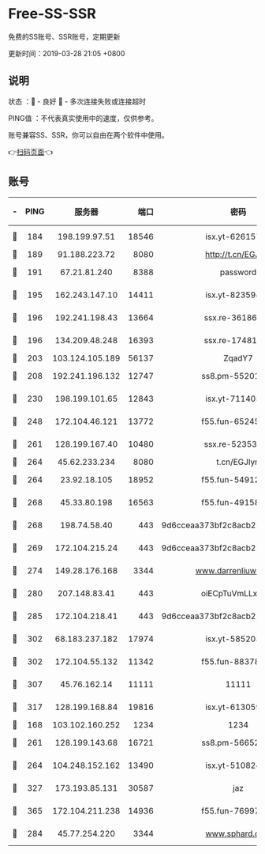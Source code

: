 # Free-SS-SSR

免费的SS账号、SSR账号，定期更新

更新时间：2019-03-28 21:05 +0800

## 说明

状态     ：🙂 - 良好 🙁 - 多次连接失败或连接超时

PING值   ：不代表真实使用中的速度，仅供参考。

账号兼容SS、SSR，你可以自由在两个软件中使用。

👉[扫码页面](https://liesauer.github.io/Free-SS-SSR/)👈

## 账号

|-|PING|服务器|端口|密码|加密方式|区域|
|:----:|:----:|:-----:|-----:|:----:|:----:|:----:|
|🙂|184|198.199.97.51|18546|isx.yt-62615759|aes-256-cfb|US|
|🙂|189|91.188.223.72|8080|http://t.cn/EGJIyrl|rc4-md5|RU|
|🙂|191|67.21.81.240|8388|password|aes-256-cfb|US|
|🙂|195|162.243.147.10|14411|isx.yt-82359453|aes-256-cfb|US|
|🙂|196|192.241.198.43|13664|ssx.re-36186556|aes-256-cfb|US|
|🙂|196|134.209.48.248|16393|ssx.re-17481925|aes-256-cfb|US|
|🙂|203|103.124.105.189|56137|ZqadY7|chacha20|US|
|🙂|208|192.241.196.132|12747|ss8.pm-55201194|aes-256-cfb|US|
|🙂|230|198.199.101.65|12843|isx.yt-71140516|aes-256-cfb|US|
|🙂|248|172.104.46.121|13772|f55.fun-65245413|aes-256-cfb|SG|
|🙂|261|128.199.167.40|10480|ssx.re-52353486|aes-256-cfb|SG|
|🙂|264|45.62.233.234|8080|t.cn/EGJIyrl|rc4-md5|CA|
|🙂|264|23.92.18.105|18952|f55.fun-54912159|aes-256-cfb|US|
|🙂|268|45.33.80.198|16563|f55.fun-49158417|aes-256-cfb|US|
|🙂|268|198.74.58.40|443|9d6cceaa373bf2c8acb22e60b6a58be6|aes-256-cfb|US|
|🙂|269|172.104.215.24|443|9d6cceaa373bf2c8acb22e60b6a58be6|aes-256-cfb|US|
|🙂|274|149.28.176.168|3344|www.darrenliuwei.com|aes-256-cfb|AU|
|🙂|280|207.148.83.41|443|oiECpTuVmLLxk4Ts|aes-256-cfb|AU|
|🙂|285|172.104.218.41|443|9d6cceaa373bf2c8acb22e60b6a58be6|aes-256-cfb|US|
|🙂|302|68.183.237.182|17974|isx.yt-58520363|aes-256-cfb|SG|
|🙂|302|172.104.55.132|11342|f55.fun-88378676|aes-256-cfb|SG|
|🙂|307|45.76.162.14|11111|11111|aes-256-cfb|SG|
|🙂|317|128.199.168.84|19816|isx.yt-61305982|aes-256-cfb|SG|
|🙂|168|103.102.160.252|1234|1234|rc4-md5|JP|
|🙂|261|128.199.143.68|16721|ss8.pm-56652632|aes-256-cfb|SG|
|🙂|264|104.248.152.162|13490|isx.yt-51082460|aes-256-cfb|SG|
|🙂|327|173.193.85.131|30587|jaz|aes-256-cfb|US|
|🙂|365|172.104.211.238|14936|f55.fun-76997042|aes-256-cfb|US|
|🙁|284|45.77.254.220|3344|www.sphard.com|aes-256-cfb|SG|
